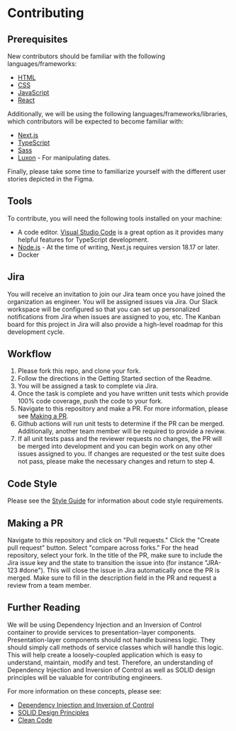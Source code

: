 # Contributing

## Prerequisites

New contributors should be familiar with the following languages/frameworks:

- [HTML](https://developer.mozilla.org/en-US/docs/Learn/HTML)
- [CSS](https://developer.mozilla.org/en-US/docs/Learn/CSS)
- [JavaScript](https://developer.mozilla.org/en-US/docs/Learn/JavaScript)
- [React](https://react.dev/)

Additionally, we will be using the following languages/frameworks/libraries, which contributors will be expected to become familiar with:

- [Next.js](https://nextjs.org/)
- [TypeScript](https://www.typescriptlang.org/)
- [Sass](https://sass-lang.com/)
- [Luxon](https://github.com/moment/luxon/) - For manipulating dates.

Finally, please take some time to familiarize yourself with the different user stories depicted in the Figma.

## Tools

To contribute, you will need the following tools installed on your machine:

- A code editor. [Visual Studio Code](https://code.visualstudio.com/) is a great option as it provides many helpful features for TypeScript development.
- [Node.js](https://nodejs.org/en) - At the time of writing, Next.js requires version 18.17 or later.
- Docker

## Jira

You will receive an invitation to join our Jira team once you have joined the organization as engineer. You will be assigned issues via Jira. Our Slack workspace will be configured so that you can set up personalized notifications from Jira when issues are assigned to you, etc. The Kanban board for this project in Jira will also provide a high-level roadmap for this development cycle.

## Workflow

1.  Please fork this repo, and clone your fork.
2.  Follow the directions in the Getting Started section of the Readme.
3.  You will be assigned a task to complete via Jira.
4.  Once the task is complete and you have written unit tests which provide 100% code coverage, push the code to your fork.
5.  Navigate to this repository and make a PR. For more information, please see [Making a PR](#making-a-pr).
6.  Github actions will run unit tests to determine if the PR can be merged. Additionally, another team member will be required to provide a review.
7.  If all unit tests pass and the reviewer requests no changes, the PR will be merged into development and you can begin work on any other issues assigned to you. If changes are requested or the test suite does not pass, please make the necessary changes and return to step 4.

## Code Style

Please see the [Style Guide](https://github.com/8by8-org/8by8-challenge/blob/development/STYLE_GUIDE.md) for information about code style requirements.

## Making a PR

Navigate to this repository and click on "Pull requests." Click the "Create pull request" button. Select "compare across forks." For the head repository, select your fork. In the title of the PR, make sure to include the Jira issue key and the state to transition the issue into (for instance "JRA-123 #done"). This will close the issue in Jira automatically once the PR is merged. Make sure to fill in the description field in the PR and request a review from a team member.

## Further Reading

We will be using Dependency Injection and an Inversion of Control container to provide services to presentation-layer components. Presentation-layer components should not handle business logic. They should simply call methods of service classes which will handle this logic. This will help create a loosely-coupled application which is easy to understand, maintain, modify and test. Therefore, an understanding of Dependency Injection and Inversion of Control as well as SOLID design principles will be valuable for contributing engineers.

For more information on these concepts, please see:

- [Dependency Injection and Inversion of Control](https://hackernoon.com/beginners-guide-to-inversion-of-control)
- [SOLID Design Principles](https://hackernoon.com/solid-principles-made-easy-67b1246bcdf)
- [Clean Code](https://www.oreilly.com/library/view/clean-code-a/9780136083238/)
